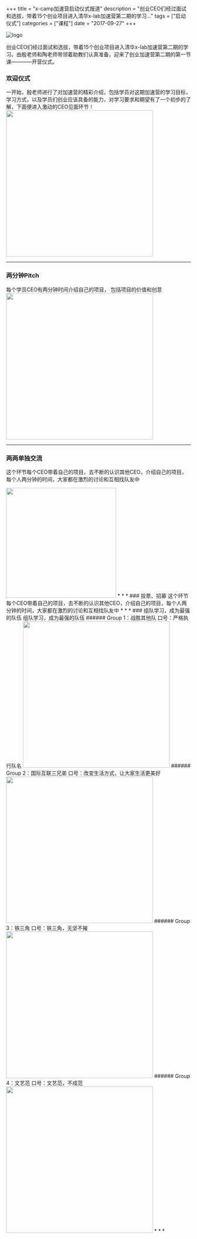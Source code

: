 +++
title = "x-camp加速营启动仪式报道"
description = "创业CEO们经过面试和选拔，带着15个创业项目进入清华x-lab加速营第二期的学习..."
tags = ["启动仪式"]
categories = ["课程"]
date = "2017-09-27"
+++

![logo](/logo.png)


创业CEO们经过面试和选拔，带着15个创业项目进入清华x-lab加速营第二期的学习。由殷老师和陶老师带领着助教们认真准备，迎来了创业加速营第二期的第一节课————开营仪式。

### 欢迎仪式
  一开始，殷老师进行了对加速营的精彩介绍，包括学员对这期加速营的学习目标，学习方式，以及学员们创业应该具备的能力，对学习要求和期望有了一个初步的了解，下面便进入激动的CEO见面环节！
<img src="/1.png" width="400">
* * *



### 两分钟Pitch
每个学员CEO有两分钟时间介绍自己的项目，
包括项目的价值和创意
<img src="/pitch.jpg" width="400">
* * *
### 两两单独交流
这个环节每个CEO带着自己的项目，去不断的认识其他CEO，介绍自己的项目，每个人两分钟的时间，大家都在激烈的讨论和互相找队友中

<img src="/com.jpg" width="300">
* * *
### 投票、招募
这个环节每个CEO带着自己的项目，去不断的认识其他CEO，介绍自己的项目，每个人两分钟的时间，大家都在激烈的讨论和互相找队友中
* * *
### 组队学习，成为最强的队伍
组队学习，成为最强的队伍
###### Group 1：战胜其他队
口号：严格执行队名

<img src="/g1.jpg" width="400">
###### Group 2：国际互联三兄弟
口号：改变生活方式，让大家生活更美好

<img src="/g2.jpg" width="400">
###### Group 3：铁三角
口号：铁三角，无坚不摧

<img src="/g3.jpg" width="400">
###### Group 4：文艺范
口号：文艺范，不成范

<img src="/g4.jpg" width="400">
* * *
